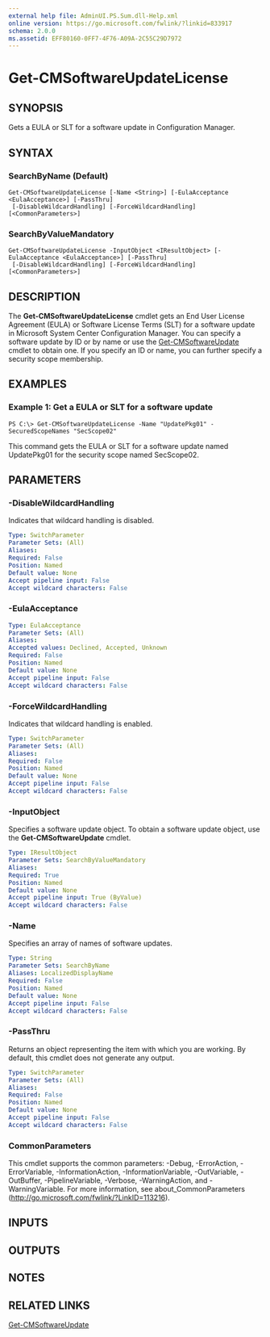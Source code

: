 ```yaml
---
external help file: AdminUI.PS.Sum.dll-Help.xml
online version: https://go.microsoft.com/fwlink/?linkid=833917
schema: 2.0.0
ms.assetid: EFF80160-0FF7-4F76-A09A-2C55C29D7972
---
```


# Get-CMSoftwareUpdateLicense

## SYNOPSIS
Gets a EULA or SLT for a software update in Configuration Manager.

## SYNTAX

### SearchByName (Default)
```
Get-CMSoftwareUpdateLicense [-Name <String>] [-EulaAcceptance <EulaAcceptance>] [-PassThru]
 [-DisableWildcardHandling] [-ForceWildcardHandling] [<CommonParameters>]
```

### SearchByValueMandatory
```
Get-CMSoftwareUpdateLicense -InputObject <IResultObject> [-EulaAcceptance <EulaAcceptance>] [-PassThru]
 [-DisableWildcardHandling] [-ForceWildcardHandling] [<CommonParameters>]
```

## DESCRIPTION
The **Get-CMSoftwareUpdateLicense** cmdlet gets an End User License Agreement (EULA) or Software License Terms (SLT) for a software update in Microsoft System Center Configuration Manager.
You can specify a software update by ID or by name or use the [Get-CMSoftwareUpdate](./Get-CMSoftwareUpdate.md) cmdlet to obtain one.
If you specify an ID or name, you can further specify a security scope membership.

## EXAMPLES

### Example 1: Get a EULA or SLT for a software update
```
PS C:\> Get-CMSoftwareUpdateLicense -Name "UpdatePkg01" -SecuredScopeNames "SecScope02"
```

This command gets the EULA or SLT for a software update named UpdatePkg01 for the security scope named SecScope02.

## PARAMETERS

### -DisableWildcardHandling
Indicates that wildcard handling is disabled.

```yaml
Type: SwitchParameter
Parameter Sets: (All)
Aliases: 
Required: False
Position: Named
Default value: None
Accept pipeline input: False
Accept wildcard characters: False
```

### -EulaAcceptance


```yaml
Type: EulaAcceptance
Parameter Sets: (All)
Aliases: 
Accepted values: Declined, Accepted, Unknown
Required: False
Position: Named
Default value: None
Accept pipeline input: False
Accept wildcard characters: False
```

### -ForceWildcardHandling
Indicates that wildcard handling is enabled.

```yaml
Type: SwitchParameter
Parameter Sets: (All)
Aliases: 
Required: False
Position: Named
Default value: None
Accept pipeline input: False
Accept wildcard characters: False
```

### -InputObject
Specifies a software update object.
To obtain a software update object, use the **Get-CMSoftwareUpdate** cmdlet.

```yaml
Type: IResultObject
Parameter Sets: SearchByValueMandatory
Aliases: 
Required: True
Position: Named
Default value: None
Accept pipeline input: True (ByValue)
Accept wildcard characters: False
```

### -Name
Specifies an array of names of software updates.

```yaml
Type: String
Parameter Sets: SearchByName
Aliases: LocalizedDisplayName
Required: False
Position: Named
Default value: None
Accept pipeline input: False
Accept wildcard characters: False
```

### -PassThru
Returns an object representing the item with which you are working.
By default, this cmdlet does not generate any output.

```yaml
Type: SwitchParameter
Parameter Sets: (All)
Aliases: 
Required: False
Position: Named
Default value: None
Accept pipeline input: False
Accept wildcard characters: False
```

### CommonParameters
This cmdlet supports the common parameters: -Debug, -ErrorAction, -ErrorVariable, -InformationAction, -InformationVariable, -OutVariable, -OutBuffer, -PipelineVariable, -Verbose, -WarningAction, and -WarningVariable. For more information, see about_CommonParameters (http://go.microsoft.com/fwlink/?LinkID=113216).

## INPUTS

## OUTPUTS

## NOTES

## RELATED LINKS

[Get-CMSoftwareUpdate](./Get-CMSoftwareUpdate.md)
